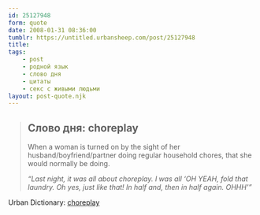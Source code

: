 ```yaml
---
id: 25127948
form: quote
date: 2008-01-31 08:36:00
tumblr: https://untitled.urbansheep.com/post/25127948
title: 
tags:
    - post
    - родной язык
    - слово дня
    - цитаты
    - секс с живыми людьми
layout: post-quote.njk
---
```


<blockquote>
<h2>Слово дня: choreplay</h2>

<p>When a woman is turned on by the sight of her husband/boyfriend/partner doing regular household chores, that she would normally be doing.</p><p><em>“Last night, it was all about choreplay. I was all &lsquo;OH YEAH, fold that laundry. Oh yes, just like that! In half and, then in half again. OHHH'”</em></p>
</blockquote>

Urban Dictionary: <a href="http://www.urbandictionary.com/define.php?term=choreplay&amp;defid=2812396">choreplay</a>
